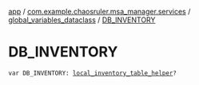 [app](../../index.md) / [com.example.chaosruler.msa_manager.services](../index.md) / [global_variables_dataclass](index.md) / [DB_INVENTORY](.)

# DB_INVENTORY

`var DB_INVENTORY: `[`local_inventory_table_helper`](../../com.example.chaosruler.msa_manager.-s-q-l-i-t-e_helpers.sync_table/local_inventory_table_helper/index.md)`?`